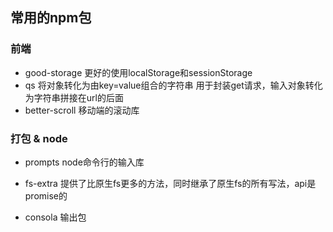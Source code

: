 ## 常用的npm包

### 前端
- good-storage
  更好的使用localStorage和sessionStorage
- qs
  将对象转化为由key=value组合的字符串
  用于封装get请求，输入对象转化为字符串拼接在url的后面
- better-scroll
  移动端的滚动库

### 打包 & node
- prompts
  node命令行的输入库

- fs-extra
  提供了比原生fs更多的方法，同时继承了原生fs的所有写法，api是promise的
- consola
  输出包
